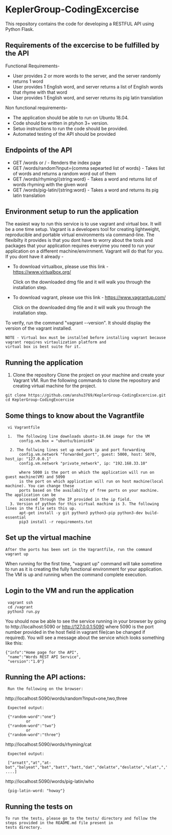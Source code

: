 # KeplerGroup-CodingExcercise
This repository contains the code for developing a RESTFUL API using Python Flask. 


## Requirements of the excercise to be fulfilled by the API
  
 Functional Requirements- 
 * User provides 2 or more words to the server, and the server randomly returns 1 word
 * User provides 1 English word, and server returns a list of English words that rhyme with that word
 * User provides 1 English word, and server returns its pig latin translation
 
 Non functional requirements-
 * The application should be able to run on Ubuntu 18.04.
 * Code should be written in ptyhon 3+ version.
 * Setuo instructions to run the code should be provided.
 * Automated testing of the API should be provided

## Endpoints of the API

 *  GET /words or / - Renders the index page
 *  GET /words/random?input={comma sepearted list of words} - Takes list of words and returns a random word out of them
 *  GET /words/rhyming/{string:word} - Takes a word and returns list of words rhyming with the given word
 *  GET /words/pig-latin/{string:word} - Takes a word and returns its pig latin translation
 

  
## Environment setup to run the application

  The easiest way to run this service is to use vagrant and virtual box. It will be a one time setup.
  Vagrant is a developers tool for creating lightweight, reproducible and portable virtual environments via 
  command-line. The flexibilty it provides is that you dont have to worry about the tools and packages that 
  your application requires everyime you need to run your application on a different machine/envirnment. Vagrant 
  will do that for you. If you dont have it already -  
  
 * To download virtualbox, please use this link - 
   https://www.virtualbox.org/
   
     Click on the downloaded dmg file  and it will walk you through the installation step.
     
 * To download vagrant, please use this link -
   https://www.vagrantup.com/
   
      Click on the downloaded dmg file  and it will walk you through the installation step.
       
  To verify, run the command "vagrant --version". It should display the version of the vagrant
  installed. 
 
 
    NOTE - Virtual box must be installed before installing vagrant because vagrant requires virtaulization platform and 
    virtual box is best suite for it.
 
 
 
 ## Running the application
   1. Clone the repository
    Clone the project on your machine and create your Vagrant VM. Run the following
    commands to clone the repository and creating virtual machine for the project.
     
    git clone https://github.com/anshu3769/KeplerGroup-CodingExcercise.git
    cd KeplerGroup-CodingExcercise
    
    
 ## Some things to know about the Vagrantfile
     vi Vagrantfile
    
     1.  The following line downloads ubuntu-18.04 image for the VM
          config.vm.box = "ubuntu/bionic64"
          
      2. The follwing lines set up network ip and port forwarding
          config.vm.network "forwarded_port", guest: 5000, host: 5070, host_ip: "127.0.0.1"
          config.vm.network "private_network", ip: "192.168.33.10"
          
          where 5000 is the port on which the application will run on guest machine(VM) and 5090
          is the port on which application will run on host machine(local machine). You can change these
          ports based on the availabilty of free ports on your machine. The application can be 
          accessed through the IP provided in the ip field.
      3. Version of python for this virtual machine is 3. The following lines in the file sets this up.
          apt-get install -y git python3 python3-pip python3-dev build-essential
          pip3 install -r requirements.txt
   
    
 ## Set up the virtual machine
    After the ports has been set in the Vagrantfile, run the command
    vagrant up
    
   When running for the first time,  "vagrant up" command will take sometime to run as it is creating the fully functional 
   environment for your application. The VM is up and running when the command complete execution.
   
   
  ## Login to the VM and run the application
     vagrant ssh
     cd /vagrant
     python3 run.py
 
 You should now be able to see the service running in your browser by going to http://localhost:5090 or      http://127.0.0.1:5090 where 5090 is the port number provided in the host field in vagrant file(can be changed 
 if required). You will see a message about the service which looks something like this:
 
    {"info":"Home page for the API",
     "name":"Words REST API Service",
     "version":"1.0"}
     
  
 ## Running the API actions:
     
     Run the following on the browser:
     
   http://localhost:5090/words/random?input=one,two,three
     
     Expected output: 
     
     {"random-word":"one"}
             or
     {"random-word":"two"}
             or
     {"random-word":"three"}
     
     
   http://localhost:5090/words/rhyming/cat
     
     Expected output:
     
     ["arnatt","at","at-bat","balyeat","bat","batt","batt,"dat","delatte","deslatte","elat",","hat","hatt","hnat", ....]
     
  
   http://localhost:5090/words/pig-latin/who
   
     {pig-latin-word: "howay"}
     
     
     
 ## Running the tests on
 
    To run the tests, please go to the tests/ directory and follow the steps provided in the README.md file present in 
    tests directory.
     
     
     
    
 
 
       
 
 
 
